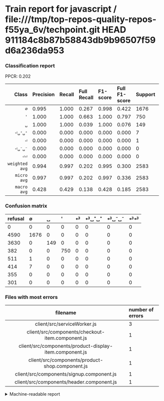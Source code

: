 # Train report for javascript / file:///tmp/top-repos-quality-repos-f55ya_6v/techpoint.git HEAD 911184c8b87b58843db9b96507f59d6a236da953

### Classification report

PPCR: 0.202

| Class | Precision | Recall | Full Recall | F1-score | Full F1-score | Support | Full Support | PPCR |
|------:|:----------|:-------|:------------|:---------|:---------|:--------|:-------------|:-----|
| `∅` | 0.995| 1.000| 0.267| 0.998| 0.422| 1676| 6266| 0.267 |
| `'` | 1.000| 1.000| 0.663| 1.000| 0.797| 750| 1132| 0.663 |
| `␣` | 1.000| 1.000| 0.039| 1.000| 0.076| 149| 3779| 0.039 |
| `⏎␣⁺␣⁺` | 0.000| 0.000| 0.000| 0.000| 0.000| 7| 421| 0.017 |
| `⏎` | 0.000| 0.000| 0.000| 0.000| 0.000| 1| 512| 0.002 |
| `⏎␣⁻␣⁻` | 0.000| 0.000| 0.000| 0.000| 0.000| 0| 355| 0.000 |
| `⏎⏎` | 0.000| 0.000| 0.000| 0.000| 0.000| 0| 301| 0.000 |
| `weighted avg` | 0.994| 0.997| 0.202| 0.995| 0.300| 2583| 12766| 0.202 |
| `micro avg` | 0.997| 0.997| 0.202| 0.997| 0.336| 2583| 12766| 0.202 |
| `macro avg` | 0.428| 0.429| 0.138| 0.428| 0.185| 2583| 12766| 0.202 |

### Confusion matrix

|refusal|  ∅| ␣| '| ⏎| ⏎␣⁺␣⁺| ⏎␣⁻␣⁻| ⏎⏎| 
|:---|:---|:---|:---|:---|:---|:---|:---|
|0 |0 |0 |0 |0 |0 |0 |0 |
|4590 |1676 |0 |0 |0 |0 |0 |0 |
|3630 |0 |149 |0 |0 |0 |0 |0 |
|382 |0 |0 |750 |0 |0 |0 |0 |
|511 |1 |0 |0 |0 |0 |0 |0 |
|414 |7 |0 |0 |0 |0 |0 |0 |
|355 |0 |0 |0 |0 |0 |0 |0 |
|301 |0 |0 |0 |0 |0 |0 |0 |

### Files with most errors

| filename | number of errors|
|:----:|:-----|
| client/src/serviceWorker.js | 3 |
| client/src/components/checkout-item.component.js | 1 |
| client/src/components/product-display-item.component.js | 1 |
| client/src/components/product-shop.component.js | 1 |
| client/src/components/signup.component.js | 1 |
| client/src/components/header.component.js | 1 |

<details>
    <summary>Machine-readable report</summary>
```json
{
  "cl_report": {"\u0027": {"f1-score": 1.0, "precision": 1.0, "recall": 1.0, "support": 750}, "macro avg": {"f1-score": 0.4282312925170068, "precision": 0.42789277231082457, "recall": 0.42857142857142855, "support": 2583}, "micro avg": {"f1-score": 0.9969028261711188, "precision": 0.9969028261711188, "recall": 0.9969028261711188, "support": 2583}, "weighted avg": {"f1-score": 0.9953579263683793, "precision": 0.9938203657571018, "recall": 0.9969028261711188, "support": 2583}, "\u2205": {"f1-score": 0.9976190476190476, "precision": 0.995249406175772, "recall": 1.0, "support": 1676}, "\u23ce": {"f1-score": 0.0, "precision": 0.0, "recall": 0.0, "support": 1}, "\u23ce\u23ce": {"f1-score": 0.0, "precision": 0.0, "recall": 0.0, "support": 0}, "\u23ce\u2423\u207a\u2423\u207a": {"f1-score": 0.0, "precision": 0.0, "recall": 0.0, "support": 7}, "\u23ce\u2423\u207b\u2423\u207b": {"f1-score": 0.0, "precision": 0.0, "recall": 0.0, "support": 0}, "\u2423": {"f1-score": 1.0, "precision": 1.0, "recall": 1.0, "support": 149}},
  "cl_report_full": {"\u0027": {"f1-score": 0.7970244420828906, "precision": 1.0, "recall": 0.6625441696113075, "support": 1132}, "macro avg": {"f1-score": 0.18493217752239172, "precision": 0.42789277231082457, "recall": 0.1384925504505974, "support": 12766}, "micro avg": {"f1-score": 0.33552674441331676, "precision": 0.9969028261711188, "recall": 0.2017076609744634, "support": 12766}, "weighted avg": {"f1-score": 0.3000856953046566, "precision": 0.8731969903726607, "recall": 0.2017076609744634, "support": 12766}, "\u2205": {"f1-score": 0.42163522012578614, "precision": 0.995249406175772, "recall": 0.2674752633258857, "support": 6266}, "\u23ce": {"f1-score": 0.0, "precision": 0.0, "recall": 0.0, "support": 512}, "\u23ce\u23ce": {"f1-score": 0.0, "precision": 0.0, "recall": 0.0, "support": 301}, "\u23ce\u2423\u207a\u2423\u207a": {"f1-score": 0.0, "precision": 0.0, "recall": 0.0, "support": 421}, "\u23ce\u2423\u207b\u2423\u207b": {"f1-score": 0.0, "precision": 0.0, "recall": 0.0, "support": 355}, "\u2423": {"f1-score": 0.07586558044806517, "precision": 1.0, "recall": 0.03942842021698862, "support": 3779}},
  "ppcr": 0.20233432555224815
}
```
</details>
